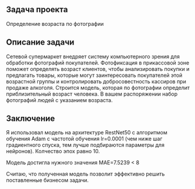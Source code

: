 ## Задача проекта

Определение возраста по фотографии

## Описание задачи

Сетевой супермаркет внедряет систему компьютерного зрения для обработки фотографий покупателей. Фотофиксация в прикассовой зоне поможет 
определять возраст клиентов, чтобы анализировать покупки и предлагать товары, которые могут заинтересовать покупателей этой возрастной группы и 
контролировать добросовестность кассиров при продаже алкоголя. Строится модель, которая по фотографии определит приблизительный возраст 
человека. В вашем распоряжении набор фотографий людей с указанием возраста.

## Заключение

Я использовал модель на архитектуре RestNet50 с алгоритмом обучения Adam с частотой обучения lr=0.0001 (чем ниже шаг градиентного спуска, тем лучше подбираются параметры для нейронов). Колчество эпох равно 10.

Модель достигла нужного значения MAE=7.5239 < 8

Считаю, что полученная модель позволит эффективно решить поставленные бизнесом задачи.
